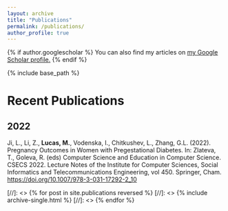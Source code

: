```yaml
---
layout: archive
title: "Publications"
permalink: /publications/
author_profile: true
---
```



{% if author.googlescholar %}
  You can also find my articles on <u><a href="{{author.googlescholar}}">my Google Scholar profile</a>.</u>
{% endif %}

{% include base_path %}

# Recent Publications
## 2022
Ji, L., Li, Z., **Lucas, M.**, Vodenska, I., Chitkushev, L., Zhang, G.L. (2022). Pregnancy Outcomes in Women with Pregestational Diabetes. In: Zlateva, T., Goleva, R. (eds) Computer Science and Education in Computer Science. CSECS 2022. Lecture Notes of the Institute for Computer Sciences, Social Informatics and Telecommunications Engineering, vol 450. Springer, Cham. https://doi.org/10.1007/978-3-031-17292-2_10

[//]: <> {% for post in site.publications reversed %}
[//]: <>   {% include archive-single.html %}
[//]: <> {% endfor %}
